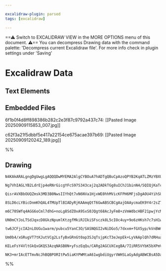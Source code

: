 ```yaml
---

excalidraw-plugin: parsed
tags: [excalidraw]

---
```

==⚠  Switch to EXCALIDRAW VIEW in the MORE OPTIONS menu of this document. ⚠== You can decompress Drawing data with the command palette: 'Decompress current Excalidraw file'. For more info check in plugin settings under 'Saving'


# Excalidraw Data

## Text Elements
## Embedded Files
6f1b0f4d8ff898386b282c2e3f87c9792a437c74: [[Pasted Image 20250909115853_007\.jpg]]

c62f3a21f5dbbf5e417a22154ce675acae397b69: [[Pasted Image 20250909120242_189\.jpg]]

%%
## Drawing
```compressed-json
N4KAkARALgngDgUwgLgAQQQDwMYEMA2AlgCYBOuA7hADTgQBuCpAzoQPYB2KqATLZMzYBXUtiRoIACyhQ4zZAHoFAc0JRJQgEYA6bGwC2CgF7N6hbEcK4OCtptbErHALRY8RMpWdx8Q1TdIEfARcZgRmBShcZQUebQBGAFYEmjoghH0EDihmbgBtcDBQMBKIEm4IACUAIQBmAC0AFmIAWQBlAE5OgDFJbsqARXp6WrYkflLYRArCfWjxwshMbmcA

Ng7VhIAGLYB2LdrEjp4eRNrGicgYFcS97S343caj2q2ADkTGg8uIChJ1binN4/SQIQjKaTceIdC6LCDWZTBbhbH7MKCkNgAawQAGE2Pg2KQKujrMw4LhAtlUiVIJpcNhMcoMUIOMQ8QSiRISRwyRSslBqaUAGaEfD4NqwJESQQeQUCdFYhAAdX+kkBqIV2IlMCl6Bl5R+zIhHHCuTQ8R+bHJ2DU13NOx+TOEcAAksQzag8gBdH5C8iZN3cDhCMU/

QisrAVXBbOUQZmsk3MD3B0NwsIIYhQt7xN6NVa1HjxWE0hhMVicKFPH6MFjsDgAOU4YihSUeR0a8RRcMIzAAIukoBnuEKCGEfpphKyAKLBTLZD3en5CODEXCDzPm3aJXa1GFJHhbW4/IgcTFBkP4Y9sBlDtAj/BjtNRKBCD0QRCs8PKWMi4KBiSrEK8SaFsQrNG8QpCm8HRvLUbyrJoPBvDw2A8AgtRQbs2AdLsxy4I0tRYU8sbMO44ieosYAWpR

8SLD6cLYBicDnmKhQAL4TMUpTlBIADyRjKAAmqQtT6GwABSCBCgAajOAAycmaEK9Y4r2sZTORZRzMoCwlssaDOF8WzaCcuzxKsPCNLBRavIkPx2qgziJBZ2hfDuHRJK8yFbKsPx/MQAJoB2wJwqC4KQmgBbFqUCK6l2JZohi2LsoSxLkDy5KUgK470oy8ZsviqVculvJZT+oripKmn6pmGpJcqqrqk+9XarqEA1bGRqSImHrUSWVr0raUIOnCTrL

m6C70SWfq4AGG6oCml7dhG+noLg8SdZOxA9SxS0JQgt68AcJyFm8+zVmWdbcHBF21pwjYcM25pfPmPC4chYZ9gOh33o+JYTiyxAzhk/KTUuK5rodbbuY0pmEXwcInmeaCLVeN7zb9CAamur4VB+jgcN+vqigg/7oNgFlCrUuCFkKiTEJoSmJAgHa7DThafGIqxbvSuDoThmjrCRZH5DRlxUXRPyMVau3sZx3bzRAACq+AANIdPo0kAApwIQSoAI4

UN0mCYJoLTSdJqxcD8GkzNpumlKtzgfMkiRJIkiSFsczk8L5cIOc4uy+9o6zHKsh7c7sH1wv5gW8CcIJghCArmvBPyxeR8WlIliopZy6DcqV/KxnSDJjayedpaSmXF8TYqtdV+IGs1ioqgFapoAjCWaggDcVB1hrCMappQpa1pDfaWeQGNrruvkU3Cv6pPzajy3EJGEg05tgM7SjF6ogd80HuHjRB480WQDW5ZcEFt3Xw9T2oK2tReVsXfcV9wTr

tw6JCFjcIA2nLOUGu1warm/pubcu5YanC3O/SASNQGI2vNiDGo5/7dxxm+fGX5yp/kVnBWmbxiAYWIMQCymhcI2QQLBF2rx4g8CFAhBAqxT7r2IG8YWBByIFBpFRcWtEaQL0gNLZie9WIlDYuAKa8I4BwAlJDbgXFoCgkyBUVcpAzwTAYIQBAFBqi5XLgVDkFQADEkELFCkFBAbAIgsoukHPoCU9VK4SFMfEBAHiPHWNsaQexjiDFl3yq4guJUa5

Um0b4/xGRugVT7tKJutVCg2LsfyBxGRnGt0ap3SJqTsjpKcT3eJepEk+LyVAAplQh7dRHuaXJfi0mON4uPWAw0s4pIafkxx3ROBQG6LNUUDk7LJKiY0mJvS2iECMORA89Ton6AACpYCgAAQSIMoG+6BghCmyiM8pBSFGkFWX4tgFBQS4BXvvPZnSKmOKnKyFZJyzkhEVhSDEVA5ljP0I895Cz4CaXymUm5BTuhLyqbqVe2dpZigABrcGOLUbQ8Ek

KELeFsY4VltGkQxGKQS3AzqNASB0N+yFszEqQu/CARg2AGCUXCegBA/7IiRR5VYbK5bXPmVUnetT0CAu0UyEgkzpmAnaYK4gEoEBiNQMM0o4qWhsHXvc3AmhghoIfBg6epASAhK4pAao+JFakGUHSAAFIWXY1BeCPCtRaq1xlEgAEpYyVAQMoEMFIKjGrNTwV4tq/W8ADQ651HLSijOyJk7EzSoB1mTFcxes0ECuojNqwmdKSxZBVWqn+pA/5SyI

NK3+mrIAcETTmvNcJhBQBPORItPw5iaKYPWMtaA61wgbdiUgyrVWHSLaGyAdgABWCBsA5DaKWuACqlWlp7eqv6kB6QxsYAsml+B02TH+f3dIo6rpS1fFAAwfzpjiL2qUAk6NhzoN9BiJx26Y0VjvFexGoRVk7uXau2WkjwAcToL+cISipFsSAA==
```
%%